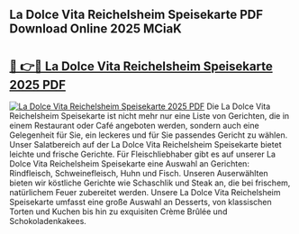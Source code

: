 ## La Dolce Vita Reichelsheim Speisekarte PDF Download Online 2025 MCiaK

# <h2><a href="http://gcdhwx.nevu.top/?p=La+Dolce+Vita+Reichelsheim+Speisekarte">🔗 👉🔴 La Dolce Vita Reichelsheim Speisekarte 2025 PDF</a></h2>

[![La Dolce Vita Reichelsheim Speisekarte 2025 PDF](https://i.imgur.com/dBaPXMq.png)](http://gcdhwx.nevu.top/?p=La+Dolce+Vita+Reichelsheim+Speisekarte)
Die La Dolce Vita Reichelsheim Speisekarte ist nicht mehr nur eine Liste von Gerichten, die in einem Restaurant oder Café angeboten werden, sondern auch eine Gelegenheit für Sie, ein leckeres und für Sie passendes Gericht zu wählen. Unser Salatbereich auf der La Dolce Vita Reichelsheim Speisekarte bietet leichte und frische Gerichte. Für Fleischliebhaber gibt es auf unserer La Dolce Vita Reichelsheim Speisekarte eine Auswahl an Gerichten: Rindfleisch, Schweinefleisch, Huhn und Fisch. Unseren Auserwählten bieten wir köstliche Gerichte wie Schaschlik und Steak an, die bei frischem, natürlichem Feuer zubereitet werden. Unsere La Dolce Vita Reichelsheim Speisekarte umfasst eine große Auswahl an Desserts, von klassischen Torten und Kuchen bis hin zu exquisiten Crème Brûlée und Schokoladenkakees.
